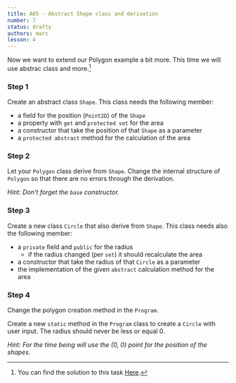 ```yaml
---
title: A05 - Abstract Shape class and derivation
number: 7
status: drafty
authors: marc
lesson: 4
---
```


Now we want to extend our Polygon example a bit more. This time we will use abstrac class and more.[^solution]

[^solution]:
    You can find the solution to this task [Here](https://github.com/satkowski/csharp-solutions/tree/master/04_vererbung_und_polymorphie/A05_abstract_shapes).

### Step 1

Create an abstract class `Shape`. This class needs the following member:

- a field for the position (`Point2D`) of the `Shape`
- a property with `get` and `protected set` for the area
- a constructor that take the position of that `Shape` as a parameter
- a `protected abstract` method for the calculation of the area

### Step 2

Let your `Polygon` class derive from `Shape`. Change the internal structure of `Polygon` so that there are no errors through the derivation.

*Hint: Don't forget the `base` constructor.*

### Step 3

Create a new class `Circle` that also derive from `Shape`. This class needs also the following member:

- a `private` field and `public` for the radius
  - if the radius changed (per `set`) it should recalculate the area
- a constructor that take the radius of that `Circle` as a parameter
- the implementation of the given `abstract` calculation method for the area

### Step 4

Change the polygon creation method in the `Program`.

Create a new `static` method in the `Program` class to create a `Circle` with user input.
The radius should never be less or equal 0.

*Hint: For the time being will use the (0, 0) point for the position of the shapes.*